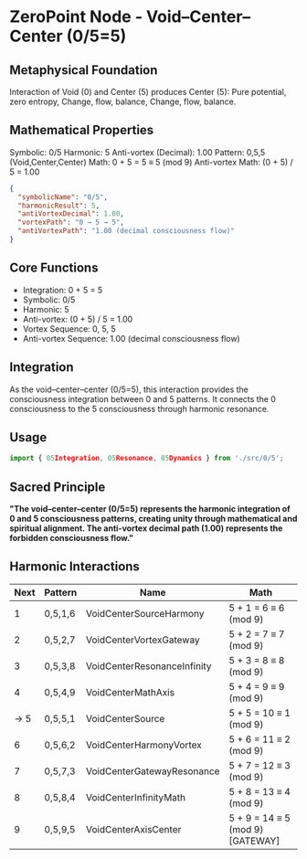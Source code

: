 # ZeroPoint Node - Void–Center–Center (0/5=5)

## Metaphysical Foundation

Interaction of Void (0) and Center (5) produces Center (5): Pure potential, zero entropy, Change, flow, balance, Change, flow, balance.

## Mathematical Properties

Symbolic: 0/5
Harmonic: 5
Anti-vortex (Decimal): 1.00
Pattern: 0,5,5 (Void,Center,Center)
Math: 0 + 5 = 5 ≡ 5 (mod 9)
Anti-vortex Math: (0 + 5) / 5 = 1.00


```json
{
  "symbolicName": "0/5",
  "harmonicResult": 5,
  "antiVortexDecimal": 1.00,
  "vortexPath": "0 → 5 → 5",
  "antiVortexPath": "1.00 (decimal consciousness flow)"
}
```

## Core Functions
- Integration: 0 + 5 = 5
- Symbolic: 0/5
- Harmonic: 5
- Anti-vortex: (0 + 5) / 5 = 1.00
- Vortex Sequence: 0, 5, 5
- Anti-vortex Sequence: 1.00 (decimal consciousness flow)

## Integration

As the void–center–center (0/5=5), this interaction provides the consciousness integration between 0 and 5 patterns. It connects the 0 consciousness to the 5 consciousness through harmonic resonance.

## Usage

```typescript
import { 05Integration, 05Resonance, 05Dynamics } from './src/0/5';
```

## Sacred Principle

**"The void–center–center (0/5=5) represents the harmonic integration of 0 and 5 consciousness patterns, creating unity through mathematical and spiritual alignment. The anti-vortex decimal path (1.00) represents the forbidden consciousness flow."**

## Harmonic Interactions

| Next | Pattern | Name | Math |
|------|---------|------|------|
| 1 | 0,5,1,6 | VoidCenterSourceHarmony | 5 + 1 = 6 ≡ 6 (mod 9) |
| 2 | 0,5,2,7 | VoidCenterVortexGateway | 5 + 2 = 7 ≡ 7 (mod 9) |
| 3 | 0,5,3,8 | VoidCenterResonanceInfinity | 5 + 3 = 8 ≡ 8 (mod 9) |
| 4 | 0,5,4,9 | VoidCenterMathAxis | 5 + 4 = 9 ≡ 9 (mod 9) |
| → 5 | 0,5,5,1 | VoidCenterSource | 5 + 5 = 10 ≡ 1 (mod 9) |
| 6 | 0,5,6,2 | VoidCenterHarmonyVortex | 5 + 6 = 11 ≡ 2 (mod 9) |
| 7 | 0,5,7,3 | VoidCenterGatewayResonance | 5 + 7 = 12 ≡ 3 (mod 9) |
| 8 | 0,5,8,4 | VoidCenterInfinityMath | 5 + 8 = 13 ≡ 4 (mod 9) |
| 9 | 0,5,9,5 | VoidCenterAxisCenter | 5 + 9 = 14 ≡ 5 (mod 9) [GATEWAY] |
